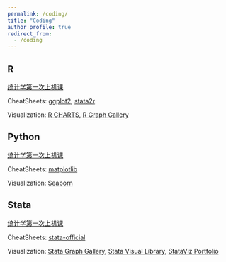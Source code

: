 ```yaml
---
permalink: /coding/
title: "Coding"
author_profile: true
redirect_from: 
  - /coding
---
```


## R

[统计学第一次上机课](http://xishanyu2.github.io/files/统计学（R实现）.pdf)

CheatSheets: [ggplot2](http://xishanyu2.github.io/files/ggplot2-CheatSheet.pdf), [stata2r](http://xishanyu2.github.io/files/stata2r-CheatSheet.pdf)

Visualization: [R CHARTS](https://r-charts.com/), [R Graph Gallery](https://r-graph-gallery.com/)

## Python

[统计学第一次上机课](http://xishanyu2.github.io/files/统计学（Python实现）.pdf)

CheatSheets: [matplotlib](http://xishanyu2.github.io/files/matplotlib-CheatSheet.pdf)

Visualization: [Seaborn](https://seaborn.org.cn/)

## Stata

[统计学第一次上机课](http://xishanyu2.github.io/files/统计学（Stata实现）.pdf)

CheatSheets: [stata-official](https://www.stata.com/flyers/statacheatsheets.pdf)

Visualization: [Stata Graph Gallery](https://surveydesign.com.au/stata/graphs.html), [Stata Visual Library](https://worldbank.github.io/stata-visual-library/), [StataViz Portfolio](https://asjadnaqvi.github.io/stata-portfolio/)
